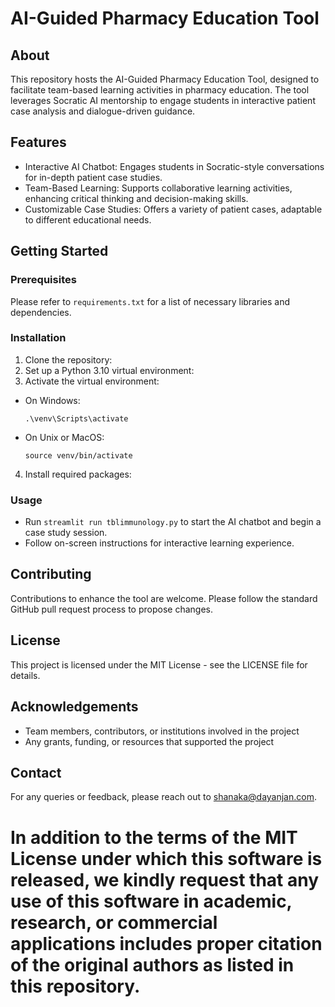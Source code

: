 # AI-Guided Pharmacy Education Tool

## About
This repository hosts the AI-Guided Pharmacy Education Tool, designed to facilitate team-based learning activities in pharmacy education. The tool leverages Socratic AI mentorship to engage students in interactive patient case analysis and dialogue-driven guidance.

## Features
- Interactive AI Chatbot: Engages students in Socratic-style conversations for in-depth patient case studies.
- Team-Based Learning: Supports collaborative learning activities, enhancing critical thinking and decision-making skills.
- Customizable Case Studies: Offers a variety of patient cases, adaptable to different educational needs.

## Getting Started
### Prerequisites

Please refer to `requirements.txt` for a list of necessary libraries and dependencies.

### Installation
1. Clone the repository:
2. Set up a Python 3.10 virtual environment:
3. Activate the virtual environment:
- On Windows:
  ```
  .\venv\Scripts\activate
  ```
- On Unix or MacOS:
  ```
  source venv/bin/activate
  ```
4. Install required packages:


### Usage
- Run `streamlit run tblimmunology.py` to start the AI chatbot and begin a case study session.
- Follow on-screen instructions for interactive learning experience.

## Contributing
Contributions to enhance the tool are welcome. Please follow the standard GitHub pull request process to propose changes.

## License
This project is licensed under the MIT License - see the LICENSE file for details.

## Acknowledgements
- Team members, contributors, or institutions involved in the project
- Any grants, funding, or resources that supported the project

## Contact
For any queries or feedback, please reach out to shanaka@dayanjan.com.

# In addition to the terms of the MIT License under which this software is released, we kindly request that any use of this software in academic, research, or commercial applications includes proper citation of the original authors as listed in this repository.
